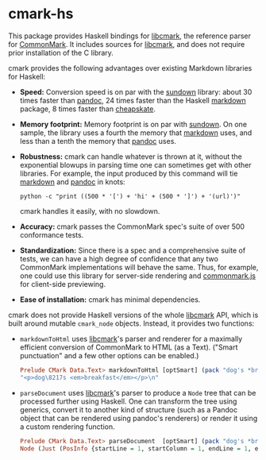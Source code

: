cmark-hs
========

This package provides Haskell bindings for [libcmark], the reference
parser for [CommonMark].  It includes sources for [libcmark], and
does not require prior installation of the C library.

cmark provides the following advantages over existing Markdown
libraries for Haskell:

  - **Speed:**  Conversion speed is on par with the [sundown] library:
    about 30 times faster than [pandoc], 24 times
    faster than the Haskell [markdown] package, 8 times faster than
    [cheapskate].

  - **Memory footprint:**  Memory footprint is on par with [sundown].
    On one sample, the library uses a fourth the memory that [markdown]
    uses, and less than a tenth the memory that [pandoc] uses.

  - **Robustness:**  cmark can handle whatever is thrown at it,
    without the exponential blowups in parsing time one can sometimes
    get with other libraries.  For example, the input produced by
    this command will tie [markdown] and [pandoc] in knots:

        python -c "print ((500 * '[') + 'hi' + (500 * ']') + '(url)')"

    cmark handles it easily, with no slowdown.

  - **Accuracy:**  cmark passes the CommonMark spec's suite of over
    500 conformance tests.

  - **Standardization:**  Since there is a spec and a comprehensive suite
    of tests, we can have a high degree of confidence that any two
    CommonMark implementations will behave the same.  Thus, for
    example, one could use this library for server-side rendering
    and [commonmark.js] for client-side previewing.

  - **Ease of installation:** cmark has minimal dependencies.

cmark does not provide Haskell versions of the whole [libcmark]
API, which is built around mutable `cmark_node` objects.  Instead, it
provides two functions:

  - `markdownToHtml` uses [libcmark]'s parser and renderer for a
    maximally efficient conversion of CommonMark to HTML (as a Text).
    ("Smart punctuation" and a few other options can be enabled.)

    ``` haskell
    Prelude CMark Data.Text> markdownToHtml [optSmart] (pack "dog's *breakfast*")
    "<p>dog\8217s <em>breakfast</em></p>\n"
    ```

  - `parseDocument` uses [libcmark]'s parser to produce a `Node` tree
    that can be processed further using Haskell.  One can transform
    the tree using generics, convert it to another kind of
    structure (such as a Pandoc object that can be rendered using
    pandoc's renderers) or render it using a custom rendering
    function.

    ``` haskell
    Prelude CMark Data.Text> parseDocument  [optSmart] (pack "dog's *breakfast*")
    Node (Just (PosInfo {startLine = 1, startColumn = 1, endLine = 1, endColumn = 17})) DOCUMENT [Node (Just (PosInfo {startLine = 1, startColumn = 1, endLine = 1, endColumn = 17})) PARAGRAPH [Node Nothing (TEXT "dog") [],Node Nothing (TEXT "\8217") [],Node Nothing (TEXT "s ") [],Node Nothing EMPH [Node Nothing (TEXT "breakfast") []]]]
    ```

[CommonMark]: http://commonmark.org
[libcmark]: http://github.com/jgm/cmark
[benchmarks]: https://github.com/jgm/cmark/blob/master/benchmarks.md
[cheapskate]: https://hackage.haskell.org/package/cheapskate
[pandoc]: https://hackage.haskell.org/package/pandoc
[sundown]: https://hackage.haskell.org/package/sundown
[markdown]: https://hackage.haskell.org/package/markdown
[commonmark.js]: http://github.com/jgm/commonmark.js
